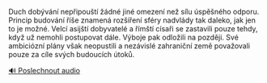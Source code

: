 
Duch dobývání nepřipouští žádné jiné omezení než sílu úspěšného odporu. Princip budování říše znamená rozšíření sféry nadvlády tak daleko, jak jen to je možné. Velcí asijští dobyvatelé a římští císaři se zastavili pouze tehdy, když už nemohli postupovat dále. Výboje pak odložili na později. Své ambiciózní plány však neopustili a nezávislé zahraniční země považovali pouze za cíle svých budoucích útoků.

[🔊 Poslechnout audio](/data/7-paragraphs/audio/chapter_164/para_002-Duch-dobvn-nepipout-dn-jin-omezen-ne-s.mp3)
